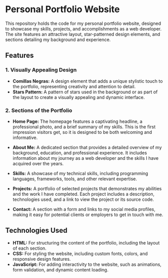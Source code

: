 # Personal Portfolio Website

This repository holds the code for my personal portfolio website, designed to showcase my skills, projects, and accomplishments as a web developer. The site features an attractive layout, star-patterned design elements, and sections detailing my background and experience.

## Features

### 1. Visually Appealing Design
- **Comillas Negras:** A design element that adds a unique stylistic touch to the portfolio, representing creativity and attention to detail.
- **Stars Pattern:** A pattern of stars used in the background or as part of the layout to create a visually appealing and dynamic interface.

### 2. Sections of the Portfolio
- **Home Page:** The homepage features a captivating headline, a professional photo, and a brief summary of my skills. This is the first impression visitors get, so it is designed to be both welcoming and informative.
  
- **About Me:** A dedicated section that provides a detailed overview of my background, education, and professional experience. It includes information about my journey as a web developer and the skills I have acquired over the years.

- **Skills:** A showcase of my technical skills, including programming languages, frameworks, tools, and other relevant expertise.

- **Projects:** A portfolio of selected projects that demonstrates my abilities and the work I have completed. Each project includes a description, technologies used, and a link to view the project or its source code.

- **Contact:** A section with a form and links to my social media profiles, making it easy for potential clients or employers to get in touch with me.

## Technologies Used

- **HTML:** For structuring the content of the portfolio, including the layout of each section.
- **CSS:** For styling the website, including custom fonts, colors, and responsive design features.
- **JavaScript:** For adding interactivity to the website, such as animations, form validation, and dynamic content loading.


